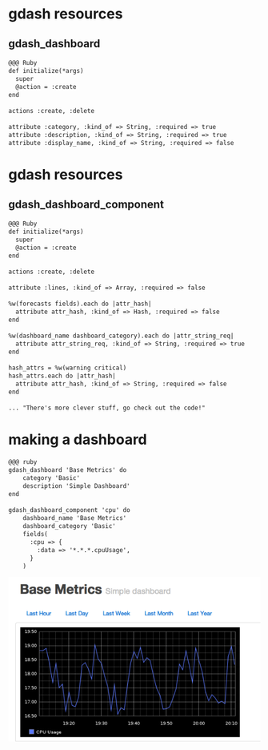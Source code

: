 <!SLIDE code small>
# gdash resources
## gdash_dashboard

    @@@ Ruby
    def initialize(*args)
      super
      @action = :create
    end

    actions :create, :delete

    attribute :category, :kind_of => String, :required => true
    attribute :description, :kind_of => String, :required => true
    attribute :display_name, :kind_of => String, :required => false

<!SLIDE code smaller>
# gdash resources
## gdash_dashboard_component

    @@@ Ruby
    def initialize(*args)
      super
      @action = :create
    end

    actions :create, :delete

    attribute :lines, :kind_of => Array, :required => false

    %w(forecasts fields).each do |attr_hash|
      attribute attr_hash, :kind_of => Hash, :required => false
    end

    %w(dashboard_name dashboard_category).each do |attr_string_req|
      attribute attr_string_req, :kind_of => String, :required => true
    end

    hash_attrs = %w(warning critical)
    hash_attrs.each do |attr_hash|
      attribute attr_hash, :kind_of => String, :required => false
    end
    
    ... "There's more clever stuff, go check out the code!"


<!SLIDE subsection>
# making a dashboard

<!SLIDE code >

    @@@ ruby
    gdash_dashboard 'Base Metrics' do
        category 'Basic'
        description 'Simple Dashboard'
    end
    
    gdash_dashboard_component 'cpu' do
        dashboard_name 'Base Metrics'
        dashboard_category 'Basic'
        fields(
          :cpu => {
            :data => '*.*.*.cpuUsage',
          }
        )

<!SLIDE center>

![simple dash](../img/simple-dashboard.png)
